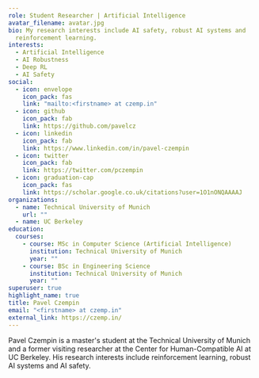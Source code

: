 ```yaml
---
role: Student Researcher | Artificial Intelligence
avatar_filename: avatar.jpg
bio: My research interests include AI safety, robust AI systems and
  reinforcement learning.
interests:
  - Artificial Intelligence
  - AI Robustness
  - Deep RL
  - AI Safety
social:
  - icon: envelope
    icon_pack: fas
    link: "mailto:<firstname> at czemp.in"
  - icon: github
    icon_pack: fab
    link: https://github.com/pavelcz
  - icon: linkedin
    icon_pack: fab
    link: https://www.linkedin.com/in/pavel-czempin
  - icon: twitter
    icon_pack: fab
    link: https://twitter.com/pczempin
  - icon: graduation-cap
    icon_pack: fas
    link: https://scholar.google.co.uk/citations?user=1O1nONQAAAAJ
organizations:
  - name: Technical University of Munich
    url: ""
  - name: UC Berkeley
education:
  courses:
    - course: MSc in Computer Science (Artificial Intelligence)
      institution: Technical University of Munich
      year: ""
    - course: BSc in Engineering Science
      institution: Technical University of Munich
      year: ""
superuser: true
highlight_name: true
title: Pavel Czempin
email: "<firstname> at czemp.in"
external_link: https://czemp.in/
---
```

Pavel Czempin is a master's student at the Technical University of Munich and a former visiting researcher at the Center for Human-Compatible AI at UC Berkeley. His research interests include reinforcement learning, robust AI systems and AI safety.
